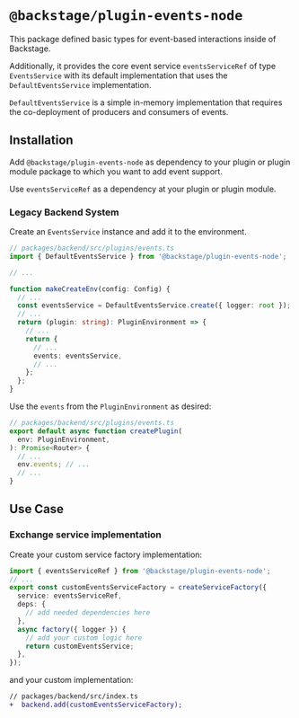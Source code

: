# `@backstage/plugin-events-node`

This package defined basic types for event-based interactions inside of Backstage.

Additionally, it provides the core event service `eventsServiceRef` of type `EventsService`
with its default implementation that uses the `DefaultEventsService` implementation.

`DefaultEventsService` is a simple in-memory implementation
that requires the co-deployment of producers and consumers of events.

## Installation

Add `@backstage/plugin-events-node` as dependency to your plugin or plugin module package
to which you want to add event support.

Use `eventsServiceRef` as a dependency at your plugin or plugin module.

### Legacy Backend System

Create an `EventsService` instance and add it to the environment.

```ts
// packages/backend/src/plugins/events.ts
import { DefaultEventsService } from '@backstage/plugin-events-node';

// ...

function makeCreateEnv(config: Config) {
  // ...
  const eventsService = DefaultEventsService.create({ logger: root });
  // ...
  return (plugin: string): PluginEnvironment => {
    // ...
    return {
      // ...
      events: eventsService,
      // ...
    };
  };
}
```

Use the `events` from the `PluginEnvironment` as desired:

```ts
// packages/backend/src/plugins/events.ts
export default async function createPlugin(
  env: PluginEnvironment,
): Promise<Router> {
  // ...
  env.events; // ...
  // ...
}
```

## Use Case

### Exchange service implementation

Create your custom service factory implementation:

```ts
import { eventsServiceRef } from '@backstage/plugin-events-node';
// ...
export const customEventsServiceFactory = createServiceFactory({
  service: eventsServiceRef,
  deps: {
    // add needed dependencies here
  },
  async factory({ logger }) {
    // add your custom logic here
    return customEventsService;
  },
});
```

and your custom implementation:

```diff
// packages/backend/src/index.ts
+  backend.add(customEventsServiceFactory);
```
